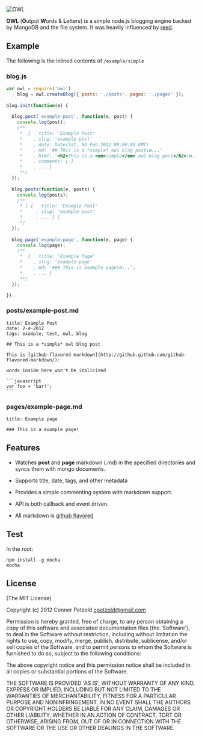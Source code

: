 ![OWL](https://raw.github.com/cpetzold/owl/master/etc/logo.gif)

**OWL** (**O**utput **W**ords & **L**etters) is a simple node.js blogging engine backed by MongoDB and the file system.  It was heavily influenced by [reed](https://github.com/ProjectMoon/reed).


## Example

The following is the inlined contents of `/example/simple`

### blog.js

```javascript
var owl = require('owl')
  , blog = owl.createBlog({ posts: './posts', pages: './pages' });
  
blog.init(function(e) {
    
  blog.post('example-post', function(e, post) {
    console.log(post);
    /** 
     *  {   title: 'Example Post'
     *    , slug: 'example-post'
     *    , date: Date(Sat, 04 Feb 2012 08:00:00 GMT)
     *    , md: '## This is a *simple* owl blog post\n...'
     *    , html: '<h2>This is a <em>simple</em> owl blog post</h2>\n...'
     *    , comments: [ ]
     *    , ... }
     **/
  });
  
  blog.posts(function(e, posts) {
    console.log(posts);
    /** 
     * [ {   title: 'Example Post'
     *     , slug: 'example-post'
     *     , ... } ]
     */
  });
  
  blog.page('example-page', function(e, page) {
    console.log(page);
    /** 
     *  {   title: 'Example Page'
     *    , slug: 'example-page'
     *    , md: '### This is example page\n...', 
     *    , ... }
     **/
  });

});
```

### posts/example-post.md

    title: Example Post
    date: 2-4-2012
    tags: example, test, owl, blog

    ## This is a *simple* owl blog post

    This is [github-flavored markdown](http://github.github.com/github-flavored-markdown/):

    words_inside_here_won't_be_italicized

    ```javascript
    var foo = 'bar!';
    ```

### pages/example-page.md

    title: Example page

    ### This is a example page!


## Features

  * Watches **post** and **page** markdown (.md) in the specified directories and syncs them with mongo documents.
  
  * Supports title, date, tags, and other metadata
  
  * Provides a simple commenting system with markdown support.
  
  * API is both callback and event driven.
  
  * All markdown is [github flavored](http://github.github.com/github-flavored-markdown/)
  
## Test

In the root:

    npm install -g mocha
    mocha


## License

(The MIT License)

Copyright (c) 2012 Conner Petzold <cpetzold@gmail.com>

Permission is hereby granted, free of charge, to any person obtaining a copy of this software and associated documentation files (the 'Software'), to deal in the Software without restriction, including without limitation the rights to use, copy, modify, merge, publish, distribute, sublicense, and/or sell copies of the Software, and to permit persons to whom the Software is furnished to do so, subject to the following conditions:

The above copyright notice and this permission notice shall be included in all copies or substantial portions of the Software.

THE SOFTWARE IS PROVIDED 'AS IS', WITHOUT WARRANTY OF ANY KIND, EXPRESS OR IMPLIED, INCLUDING BUT NOT LIMITED TO THE WARRANTIES OF MERCHANTABILITY, FITNESS FOR A PARTICULAR PURPOSE AND NONINFRINGEMENT. IN NO EVENT SHALL THE AUTHORS OR COPYRIGHT HOLDERS BE LIABLE FOR ANY CLAIM, DAMAGES OR OTHER LIABILITY, WHETHER IN AN ACTION OF CONTRACT, TORT OR OTHERWISE, ARISING FROM, OUT OF OR IN CONNECTION WITH THE SOFTWARE OR THE USE OR OTHER DEALINGS IN THE SOFTWARE.